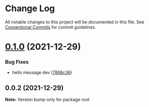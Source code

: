 # Change Log

All notable changes to this project will be documented in this file.
See [Conventional Commits](https://conventionalcommits.org) for commit guidelines.

# [0.1.0](https://github.com/vitalbadjo/test-multiverse/compare/v0.0.2...v0.1.0) (2021-12-29)


### Bug Fixes

* hello message dev ([7868c36](https://github.com/vitalbadjo/test-multiverse/commit/7868c3626156a61e02b7cc43e2d3f565b7d5eaf3))





## 0.0.2 (2021-12-29)

**Note:** Version bump only for package root
